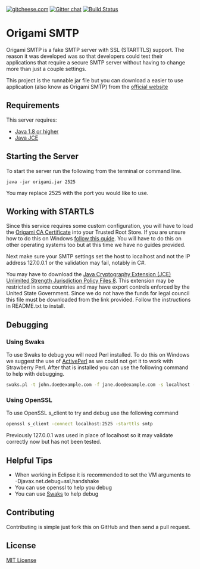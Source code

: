 [![gitcheese.com](https://s3.amazonaws.com/gitcheese-ui-master/images/badge.svg)](https://www.gitcheese.com/donate/users/930497/repos/81178106) [![Gitter chat](https://badges.gitter.im/OrigamiSMTP/gitter.png)](https://gitter.im/OrigamiSMTP) [![Build Status](https://travis-ci.org/travispessetto/OrigamiSMTP.svg?branch=master)](https://travis-ci.org/travispessetto/OrigamiSMTP)

# Origami SMTP

Origami SMTP is a fake SMTP server with SSL (STARTTLS) support. The
reason it was developed was so that developers could test their
applications that require a secure SMTP server without having
to change more than just a couple settings.

This project is the runnable jar file but you can download a easier to
use application (also know as Origami SMTP) from the [official website][10]

## Requirements

This server requires:

* [Java 1.8 or higher][6]
* [Java JCE][1]

## Starting the Server

To start the server run the following from the terminal or command line.

`java -jar origami.jar 2525`

You may replace 2525 with the port you would like to use.

## Working with STARTLS

Since this service requires some custom configuration, you will have to load
the [Origami CA Certificate][4] into your Trusted Root Store. If you are
unsure how to do this on Windows [follow this guide][5].  You will have
to do this on other operating systems too but at this time we have no
guides provided.

Next make sure your SMTP settings set the host to localhost and not
the IP address 127.0.0.1 or the validation may fail, notably in
C#.

You may have to download the [Java Cryptography Extension (JCE) Unlimited Strength Jurisdiction Policy Files 8][1].  This extension may be
restricted in some countries and may have export controls enforced by the United State Government.  Since we do not have the funds for legal
council this file must be downloaded from the link provided.  Follow the instructions in README.txt to install.

## Debugging

### Using Swaks

To use Swaks to debug you will need Perl installed.  To do this on Windows we suggest
the use of [ActivePerl][3] as we could not get it to work with Strawberry Perl. After
that is installed you can use the following command to help with debugging.

```sh
swaks.pl -t john.doe@example.com -f jane.doe@example.com -s localhost -p 2525 -tls --tls-verify --tls-ca-path /path/to/origami/ca.crt
```

### Using OpenSSL

To use OpenSSL s_client to try and debug use the following command

```sh
openssl s_client -connect localhost:2525 -starttls smtp
```

Previously 127.0.0.1 was used in place of localhost so it may validate
correctly now but has not been tested.

## Helpful Tips

* When working in Eclipse it is recommended to set the VM arguments to
-Djavax.net.debug=ssl,handshake
* You can use openssl to help you debug
* You can use [Swaks][2] to help debug 

## Contributing

Contributing is simple just fork this on GitHub and then send a pull request.

## License

[MIT License](license.txt)

[1]: http://www.oracle.com/technetwork/java/javase/downloads/jce8-download-2133166.html
[2]: http://www.jetmore.org/john/code/swaks/
[3]: https://www.activestate.com/activeperl/downloads
[4]: https://raw.githubusercontent.com/travispessetto/OrigamiSMTP/master/src/main/resources/certs/CA/Origami_CA.crt
[5]: https://technet.microsoft.com/en-us/library/cc754841(v=ws.11).aspx
[6]: https://java.com
[7]: https://github.com/travispessetto/OrigamiGUI
[8]: https://github.com/travispessetto/OrigamiGUI/releases
[9]: https://github.com/travispessetto/OrigamiSMTP/releases
[10]: https://travispessetto.github.io/OrigamiSMTP
